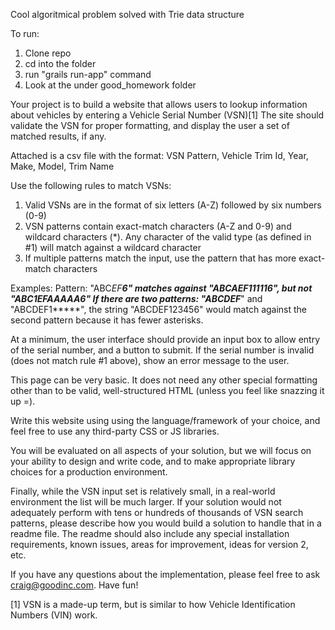 
Cool algoritmical problem solved with Trie data structure

To run: 
1. Clone repo
2. cd into the folder
3. run "grails run-app" command
4. Look at the under good_homework folder



Your project is to build a website that allows users to lookup information about vehicles by entering a Vehicle Serial Number (VSN)[1] The site should validate the VSN for proper formatting, and display the user a set of matched results, if any.

Attached is a csv file with the format: 
VSN Pattern, Vehicle Trim Id, Year, Make, Model, Trim Name

Use the following rules to match VSNs:
1) Valid VSNs are in the format of six letters (A-Z) followed by six numbers (0-9)
2) VSN patterns contain exact-match characters (A-Z and 0-9) and wildcard characters (*). Any character of the valid type (as defined in #1) will match against a wildcard character
3) If multiple patterns match the input, use the pattern that has more exact-match characters

Examples:
Pattern: "ABC*EF*****6" matches against "ABCAEF111116", but not "ABC1EFAAAAA6"
If there are two patterns: "ABCDEF******" and "ABCDEF1*****", the string "ABCDEF123456" would match against the second pattern because it has fewer asterisks.

At a minimum, the user interface should provide an input box to allow entry of the serial number, and a button to submit. If the serial number is invalid (does not match rule #1 above), show an error message to the user.

This page can be very basic. It does not need any other special formatting other than to be valid, well-structured HTML (unless you feel like snazzing it up =).

Write this website using using the language/framework of your choice, and feel free to use any third-party CSS or JS libraries.

You will be evaluated on all aspects of your solution, but we will focus on your ability to design and write code, and to make appropriate library choices for a production environment. 

Finally, while the VSN input set is relatively small, in a real-world environment the list will be much larger. If your solution would not adequately perform with tens or hundreds of thousands of VSN search patterns, please describe how you would build a solution to handle that in a readme file. The readme should also include any special installation requirements, known issues, areas for improvement, ideas for version 2, etc.

If you have any questions about the implementation, please feel free to ask craig@goodinc.com. Have fun!


[1] VSN is a made-up term, but is similar to how Vehicle Identification Numbers (VIN) work.